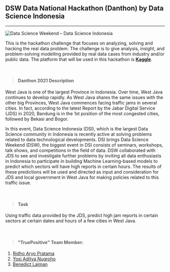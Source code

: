 ## DSW Data National Hackathon (Danthon) by Data Science Indonesia

<hr>

![Data Science Weekend – Data Science Indonesia](https://datascienceweekends.com/wp-content/uploads/2020/10/cropped-DSW-logo-black.png)

This is the hackathon challenge that focuses on analyzing, solving and hacking the real data problem. The challenge is to give analysis, insight, and problem-solving modelling provided by real data cases from industry and/or public data. The platform that will be used in this hackathon is **[Kaggle](https://www.kaggle.com/c/danthon2021/)**.

<br>

> #### **Danthon 2021 Description**

West Java is one of the largest Province in Indonesia. Over time, West Java continues to develop rapidly. As West Java shares the same issues with the other big Provinces, West Java commences facing traffic jams in several cities. In fact, according to the latest Report by the Jabar Digital Service (JDS) in 2020, Bandung is in the 1st position of the most congested cities, followed by Bekasi and Bogor.

In this event, Data Science Indonesia (DSI), which is the largest Data Science community in Indonesia is recently active at solving problems related to data technological developments. DSI brings Data Science Weekend (DSW), the biggest event in DSI consists of seminars, workshops, talk shows, and competitions in the field of data. DSW collaborated with JDS to see and investigate further problems by inviting all data enthusiasts in Indonesia to participate in building Machine Learning-based models to predict which sectors will have high reports in certain hours. The results of these predictions will be used and directed as input and consideration for JDS and local government in West Java for making policies related to this traffic issue.

<br>

> #### **Task**

Using traffic data provided by the JDS, predict high jam reports in certain sectors at certain dates and hours of a few cities in West Java.

<br>

>  #### "TruePositive" Team Member:

1. [Ridho Aryo Pratama](https://github.com/ridhoaryo)
2. [Yosi Aditya Nugroho](https://github.com/yosiadityan)
3. [Benedict Laiman](https://github.com/bolaubi)





